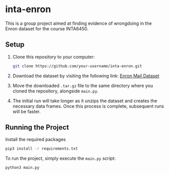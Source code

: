 # inta-enron

This is a group project aimed at finding evidence of wrongdoing in the Enron dataset for the course INTA6450.

## Setup

1. Clone this repository to your computer:
    ```bash
    git clone https://github.com/your-username/inta-enron.git
    ```

2. Download the dataset by visiting the following link:
    [Enron Mail Dataset](https://www.cs.cmu.edu/~./enron/enron_mail_20150507.tar.gz)

3. Move the downloaded `.tar.gz` file to the same directory where you cloned the repository, alongside `main.py`.

4. The initial run will take longer as it unzips the dataset and creates the necessary data frames. Once this process is complete, subsequent runs will be faster.

## Running the Project

Install the required packages
```bash
pip3 install -r requirements.txt
```

To run the project, simply execute the `main.py` script:
```bash
python3 main.py
```
